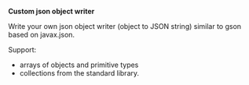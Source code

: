 **Custom json object writer**

Write your own json object writer (object to JSON string) similar to gson based on javax.json.

Support:

- arrays of objects and primitive types
- collections from the standard library.
